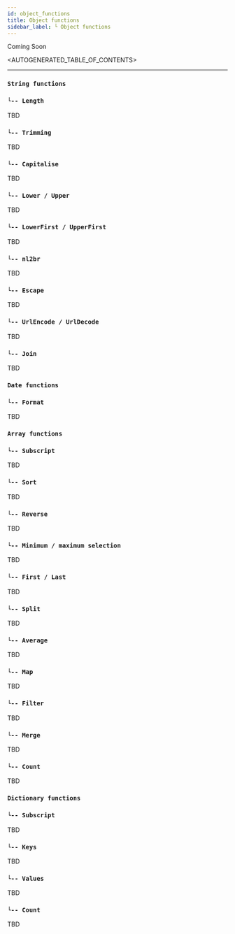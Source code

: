 ```yaml
---
id: object_functions
title: Object functions
sidebar_label: └ Object functions
---
```


Coming Soon

<AUTOGENERATED_TABLE_OF_CONTENTS>

---

### `String functions`

### `└-- Length`

TBD 

### `└-- Trimming`

TBD 

### `└-- Capitalise`

TBD 

### `└-- Lower / Upper`

TBD 

### `└-- LowerFirst / UpperFirst`

TBD 

### `└-- nl2br`

TBD 

### `└-- Escape`

TBD 

### `└-- UrlEncode / UrlDecode`

TBD 

### `└-- Join`

TBD 

### `Date functions`

### `└-- Format`

TBD 

### `Array functions`

### `└-- Subscript`

TBD 

### `└-- Sort`

TBD 

### `└-- Reverse`

TBD 

### `└-- Minimum / maximum selection`

TBD 

### `└-- First / Last`

TBD 

### `└-- Split`

TBD 

### `└-- Average`

TBD 

### `└-- Map`

TBD 

### `└-- Filter`

TBD 

### `└-- Merge`

TBD 

### `└-- Count`

TBD

### `Dictionary functions`

### `└-- Subscript`

TBD 

### `└-- Keys`

TBD

### `└-- Values`

TBD

### `└-- Count`

TBD
